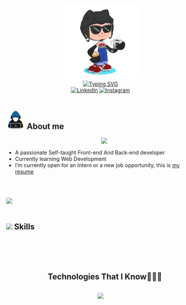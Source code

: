 
  <div align=center>
        <img src="https://raw.githubusercontent.com/AhmedFathyDev/AhmedFathyDev/main/GitHub.png" alt="GitHub Octocat Drinking a Cup of Coffee" height="200">
    </div>
    <div align=center>
        <a href="https://git.io/typing-svg"><img src="https://readme-typing-svg.herokuapp.com?font=Fira+Code&size=40&duration=3000&pause=1000&center=true&vCenter=true&random=false&width=435&lines=Software+Developer;Web+Designer;Web+Developer" alt="Typing SVG" /></a>
    </div>
    <div align=center>
        <a href="https://www.linkedin.com/in/sebas-sanchez-03446629a/"><img src="https://img.shields.io/badge/Linkedin-0077b5?style=flat&logo=linkedin" alt="LinkedIn" /></a>
        <a href="https://www.instagram.com/_sebazs/"><img src="https://img.shields.io/badge/Instagram-494949?style=flat&logo=instagram" alt="Instagram" /></a>
    </div>

<br>

## <picture><img src = "https://github.com/0xAbdulKhalid/0xAbdulKhalid/raw/main/assets/mdImages/about_me.gif" width = 50px></picture> **About me**

<picture> <img align="right" src="https://tenor.com/583p.gif" width = 250px></picture>

<br>

- A passionate Self-taught Front-end And Back-end developer
- Currently learning Web Development
- I’m currently open for an Intern or a new job opportunity, this is [my resume](https://sebaz.vercel.app/)

<br><br>

<img src="https://user-images.githubusercontent.com/73097560/115834477-dbab4500-a447-11eb-908a-139a6edaec5c.gif"><br><br>

## <img src="https://media2.giphy.com/media/QssGEmpkyEOhBCb7e1/giphy.gif?cid=ecf05e47a0n3gi1bfqntqmob8g9aid1oyj2wr3ds3mg700bl&rid=giphy.gif" width ="25"><b> Skills</b>
<br>

<p align="center">

<br>   

<!--h1 without bottom border-->
<div id="user-content-toc">
  <ul align="center">
    <summary><h2 style="display: inline-block">Technologies That I Know👨🏻‍💻</h2></summary>
  </ul>
</div>

<!--tech stack icons-->
<p align="center">
  <a href="https://skillicons.dev">
    <img src="https://skillicons.dev/icons?i=git,github,gitlab,css,docker,postgres,prisma,php,laravel,express,figma,firebase,html,js,linux,materialui,mysql,nextjs,nestjs,vite,notion,nodejs,postman,py,react,tailwind,ts,vscode,&perline=14" />
  </a>
</p>


